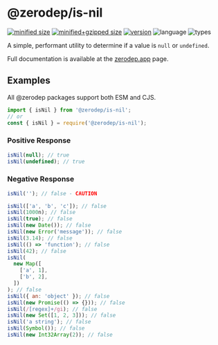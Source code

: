 # @zerodep/is-nil

[![minified size](https://img.shields.io/bundlephobia/min/@zerodep/is-nil?style=flat-square&color=blue)](https://bundlephobia.com/package/@zerodep/is-nil)
[![minified+gzipped size](https://img.shields.io/bundlephobia/minzip/@zerodep/is-nil?style=flat-square&color=blue)](https://bundlephobia.com/package/@zerodep/is-nil)
[![version](https://img.shields.io/npm/v/@zerodep/is-nil?style=flat-square&color=blue)](https://www.npmjs.com/package/@zerodep/is-nil)
![language](https://img.shields.io/badge/typescript-100%25-blue?style=flat-square)
![types](https://img.shields.io/badge/types-included-blue?style=flat-square)

A simple, performant utility to determine if a value is `null` or `undefined`.

Full documentation is available at the [zerodep.app](http://zerodep.app/#/is/nil) page.

## Examples

All @zerodep packages support both ESM and CJS.

```javascript
import { isNil } from '@zerodep/is-nil';
// or
const { isNil } = require('@zerodep/is-nil');
```

### Positive Response

```javascript
isNil(null); // true
isNil(undefined); // true
```

### Negative Response

```javascript
isNil(''); // false - CAUTION

isNil(['a', 'b', 'c']); // false
isNil(1000n); // false
isNil(true); // false
isNil(new Date()); // false
isNil(new Error('message')); // false
isNil(3.14); // false
isNil(() => 'function'); // false
isNil(42); // false
isNil(
  new Map([
    ['a', 1],
    ['b', 2],
  ])
); // false
isNil({ an: 'object' }); // false
isNil(new Promise(() => {})); // false
isNil(/[regex]+/gi); // false
isNil(new Set([1, 2, 3])); // false
isNil('a string'); // false
isNil(Symbol()); // false
isNil(new Int32Array(2)); // false
```
